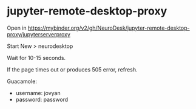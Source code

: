 # jupyter-remote-desktop-proxy

Open in
https://mybinder.org/v2/gh/NeuroDesk/jupyter-remote-desktop-proxy/jupyterserverproxy

Start New > neurodesktop

Wait for 10-15 seconds.

If the page times out or produces 505 error, refresh.

Guacamole:

- username: jovyan
- password: password
